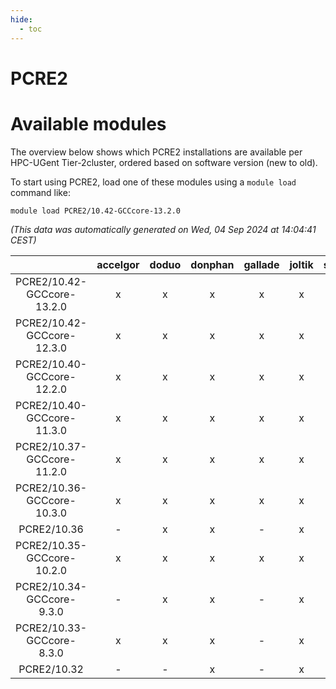 ```yaml
---
hide:
  - toc
---
```


PCRE2
=====

# Available modules


The overview below shows which PCRE2 installations are available per HPC-UGent Tier-2cluster, ordered based on software version (new to old).

To start using PCRE2, load one of these modules using a `module load` command like:

```shell
module load PCRE2/10.42-GCCcore-13.2.0
```

*(This data was automatically generated on Wed, 04 Sep 2024 at 14:04:41 CEST)*  

| |accelgor|doduo|donphan|gallade|joltik|shinx|skitty|
| :---: | :---: | :---: | :---: | :---: | :---: | :---: | :---: |
|PCRE2/10.42-GCCcore-13.2.0|x|x|x|x|x|x|x|
|PCRE2/10.42-GCCcore-12.3.0|x|x|x|x|x|x|x|
|PCRE2/10.40-GCCcore-12.2.0|x|x|x|x|x|x|x|
|PCRE2/10.40-GCCcore-11.3.0|x|x|x|x|x|-|x|
|PCRE2/10.37-GCCcore-11.2.0|x|x|x|x|x|-|x|
|PCRE2/10.36-GCCcore-10.3.0|x|x|x|x|x|-|x|
|PCRE2/10.36|-|x|x|-|x|-|-|
|PCRE2/10.35-GCCcore-10.2.0|x|x|x|x|x|-|x|
|PCRE2/10.34-GCCcore-9.3.0|-|x|x|-|x|-|x|
|PCRE2/10.33-GCCcore-8.3.0|x|x|x|-|x|-|x|
|PCRE2/10.32|-|-|x|-|x|-|-|

